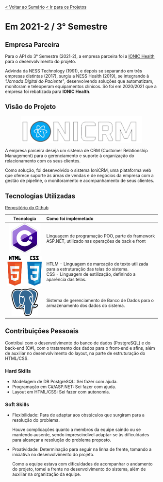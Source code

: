 [< Voltar ao Sumário](https://github.com/Leo0256/portfolio_tg_apis#sum%C3%A1rio "De volta ao sumário")
[< Ir para os Projetos](https://github.com/Leo0256/portfolio_tg_apis/blob/main/projects/README.md#meus-projetos "Ir para a lista de Projetos")

# Em 2021-2 / 3° Semestre

## Empresa Parceira
Para o API do 3° Semestre (2021-2), a empresa parceira foi a [IONIC Health](https://pt-br.ionic.health/ "IONIC Health") para o desenvolvimento do projeto.

Advinda da NESS Technology (1991), e depois se separando em três empresas distintas (2017), surgiu a NESS Health (2019), se integrando à _"Jornada Digital do Paciente"_, desenvolvendo soluções que automatizam, monitoram e teleoperam equipamentos clínicos. Só foi em 2020/2021 que a empresa foi rebatizada para **IONIC Health**.

## Visão do Projeto

<p align="center">
  <img width="400" src="https://github.com/Leo0256/portfolio_tg_apis/blob/main/images/IoniCRM.png"/>
</p>

A empresa parceira deseja um sistema de CRM (Customer Relationship Management) para o gerenciamento e suporte à organização do relacionamento com os seus clientes.

Como solução, foi desenvolvido o sistema IoniCRM, uma plataforma web que oferece suporte às áreas de vendas e de negócios da empresa com a gestão de pipeline, o monitoramento e acompanhamento de seus clientes.

## Tecnologias Utilizadas

[Repositório do Github](https://github.com/Leo0256/API-IoniCRM_IonicHealth)

|Tecnologia|Como foi implemetado|
|:-:|:-|
|<img src="https://github.com/Leo0256/portfolio_tg_apis/blob/main/images/c-sharp.png" height="100"/>|Linguagem de programação POO, parte do framework ASP.NET, utilizado nas operações de back e front|
|<img src="https://github.com/Leo0256/portfolio_tg_apis/blob/main/images/html-css.jpg" height="100"/>|HTLM - Linguagem de marcação de texto utilizada para a estruturação das telas do sistema. <br> CSS - Linguagem de estilização, definindo a aparência das telas.|
|<img src="https://github.com/Leo0256/portfolio_tg_apis/blob/main/images/postgresql.png" height="90"/>|Sistema de gerenciamento de Banco de Dados para o armazenamento dos dados do sistema.|

## Contribuições Pessoais
Contribui com o desenvolvimento do banco de dados (PostgreSQL) e do back-end (C#), com o tratamento dos dados para o front-end e afins, além de auxiliar no desenvolvimento do layout, na parte de estruturação do HTML/CSS.

### Hard Skills
- Modelagem de DB PostgreSQL: Sei fazer com ajuda.
- Programação em C#/ASP.NET: Sei fazer com ajuda.
- Layout em HTML/CSS: Sei fazer com autonomia.

### Soft Skills
- Flexibilidade: Para de adaptar aos obstáculos que surgiram para a resolução do problema.

    Houve complicações quanto a membros da equipe saindo ou se mantendo ausente, sendo imprescindível adaptar-se às dificuldades para alcançar a resolução do problema proposto.

- Proatividade: Determinação para seguir na linha de frente, tomando a iniciativa no desenvolvimento do projeto.

    Como a equipe estava com dificuldades de acompanhar o andamento do projeto, tomei a frente no desenvolvimento do sistema, além de auxiliar na organização da equipe.
